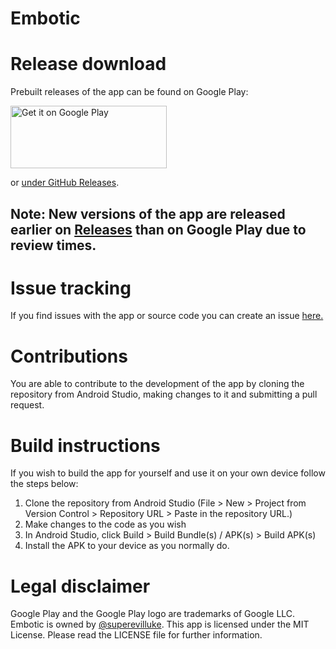 # Embotic

# Release download

Prebuilt releases of the app can be found on Google Play:

<a href='https://play.google.com/store/apps/details?id=com.xdliverblx.embotic&pcampaignid=pcampaignidMKT-Other-global-all-co-prtnr-py-PartBadge-Mar2515-1'><img alt='Get it on Google Play' src='https://play.google.com/intl/en_us/badges/static/images/badges/en_badge_web_generic.png' width="250" height="100"/></a>

or [under GitHub Releases](https://github.com/Embotic-xyz/EmboticApp/releases).
## Note: New versions of the app are released earlier on [Releases](https://github.com/Embotic-xyz/EmboticApp/releases) than on Google Play due to review times.

# Issue tracking

If you find issues with the app or source code you can create an issue [here.](https://github.com/Embotic-xyz/EmboticApp/issues)

# Contributions

You are able to contribute to the development of the app by cloning the repository from Android Studio, making changes to it and submitting a pull request.

# Build instructions

If you wish to build the app for yourself and use it on your own device follow the steps below:

1. Clone the repository from Android Studio (File > New > Project from Version Control > Repository URL > Paste in the repository URL.)
2. Make changes to the code as you wish
3. In Android Studio, click Build > Build Bundle(s) / APK(s) > Build APK(s)
4. Install the APK to your device as you normally do.

# Legal disclaimer

Google Play and the Google Play logo are trademarks of Google LLC. Embotic is owned by [@superevilluke](https://github.com/superevilluke). This app is licensed under the MIT License. Please read the LICENSE file for further information.
